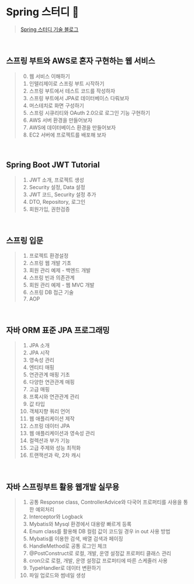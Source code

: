 # Spring 스터디 🌱
> [Spring 스터디 기술 블로그](https://gaga-kim.tistory.com/category/STUDY/Spring)

<br/>

## 스프링 부트와 AWS로 혼자 구현하는 웹 서비스
> 0. 웹 서비스 이해하기
> 1. 인텔리제이로 스프링 부트 시작하기
> 2. 스프링 부트에서 테스트 코드를 작성하자
> 3. 스프링 부트에서 JPA로 데이터베이스 다뤄보자
> 4. 머스테치로 화면 구성하기
> 5. 스프링 시큐리티와 OAuth 2.0으로 로그인 기능 구현하기
> 6. AWS 서버 환경을 만들어보자
> 7. AWS에 데이터베이스 환경을 만들어보자
> 8. EC2 서버에 프로젝트를 배포해 보자
<br/>

## Spring Boot JWT Tutorial
> 1. JWT 소개, 프로젝트 생성
> 2. Security 설정, Data 설정
> 3. JWT 코드, Security 설정 추가
> 4. DTO, Repository, 로그인
> 5. 회원가입, 권한검증
<br/>

## 스프링 입문
> 1. 프로젝트 환경설정
> 2. 스프링 웹 개발 기초
> 3. 회원 관리 예제 - 백엔드 개발
> 4. 스프링 빈과 의존관계
> 5. 회원 관리 예제 - 웹 MVC 개발
> 6. 스프링 DB 접근 기술
> 7. AOP
<br/>

## 자바 ORM 표준 JPA 프로그래밍
> 1. JPA 소개
> 2. JPA 시작
> 3. 영속성 관리
> 4. 엔티티 매핑
> 5. 연관관계 매핑 기초
> 6. 다양한 연관관계 매핑
> 7. 고급 매핑
> 8. 프록시와 연관관계 관리
> 9. 값 타입
> 10. 객체지향 쿼리 언어
> 11. 웹 애플리케이션 제작
> 12. 스프링 데이터 JPA
> 13. 웹 애플리케이션과 영속성 관리
> 14. 컬렉션과 부가 기능
> 15. 고급 주제와 성능 최적화
> 16. 트랜잭션과 락, 2차 캐시
<br/>

## 자바 스프링부트 활용 웹개발 실무용
> 1. 공통 Response class, ControllerAdvice와 다국어 프로퍼티를 사용을 통한 예외처리
> 2. Interceptor와 Logback
> 3. Mybatis와 Mysql 환경에서 대용량 빠르게 등록
> 4. Enum class를 활용해 DB 컬럼 값이 코드일 경우 in out 사용 방법
> 5. Mybatis를 이용한 검색, 배열 검색과 페이징
> 6. HandleMethod로 공통 로그인 체크
> 7. @PostConstruct로 로컬, 개발, 운영 설정값 프로퍼티 클래스 관리
> 8. cron으로 로컬, 개발, 운영 설정값 프로퍼티에 따른 스케줄러 사용
> 9. TypeHandler로 데이터 변환하기
> 10. 파일 업로드와 썸네일 생성
<br/>
